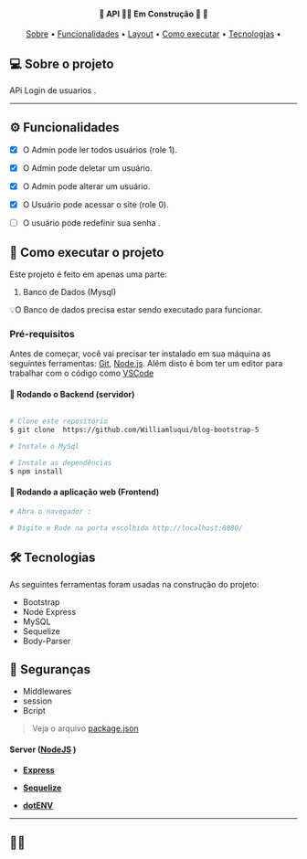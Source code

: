<h4 align="center"> 
	🚧  API 👨‍💻 Em Construção 🚀 🚧
</h4>

<p align="center">
 <a href="#-sobre-o-projeto">Sobre</a> •
 <a href="#-funcionalidades">Funcionalidades</a> •
 <a href="#-layout">Layout</a> • 
 <a href="#-como-executar-o-projeto">Como executar</a> • 
 <a href="#-tecnologias">Tecnologias</a> • 
</p>


## 💻 Sobre o projeto

 APi Login de usuarios . 


---

## ⚙️ Funcionalidades

- [x] O Admin pode ler todos usuários (role 1).
- [x] O Admin pode deletar um usuário.
- [x] O Admin pode alterar um usuário.
- [x] O Usuário pode acessar o site (role 0).
- [ ] O usuário pode redefinir sua senha .




## 🚀 Como executar o projeto

Este projeto é feito em apenas uma parte:

1. Banco de Dados (Mysql)


💡O Banco de dados precisa estar sendo executado para funcionar.


### Pré-requisitos

Antes de começar, você vai precisar ter instalado em sua máquina as seguintes ferramentas:
[Git](https://git-scm.com), [Node.js](https://nodejs.org/en/). 
Além disto é bom ter um editor para trabalhar com o código como [VSCode](https://code.visualstudio.com/)

#### 🎲 Rodando o Backend (servidor)

```bash

# Clone este repositório
$ git clone  https://github.com/Williamluqui/blog-bootstrap-5

# Instale o MySql

# Instale as dependências
$ npm install

```

#### 🧭 Rodando a aplicação web (Frontend)

```bash
# Abra o navegador :

# Digite e Rode na porta escolhida http://localhost:8080/


```
## 🛠 Tecnologias

As seguintes ferramentas foram usadas na construção do projeto:

+ Bootstrap
+ Node Express
+ MySQL
+ Sequelize
+ Body-Parser
## 🔐 Seguranças
+ Middlewares
+ session
+ Bcript 

> Veja o arquivo  [package.json](https://github.com/Williamluqui/blog-bootstrap-5/blob/main/package.json)

#### [](https://github.com/Williamluqui/blog-bootstrap-5)**Server**  ([NodeJS](https://nodejs.org/en/)  )

-   **[Express](https://expressjs.com/)**

-   **[Sequelize](https://sequelize.org/)**

-   **[dotENV](https://github.com/motdotla/dotenv)**






---

## 👨‍💻 
